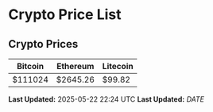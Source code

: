 # Crypto Price List

## Crypto Prices
| Bitcoin | Ethereum | Litecoin |
| ------- | -------- | -------- |
| $111024 | $2645.26 | $99.82 |
**Last Updated:** 2025-05-22 22:24 UTC
**Last Updated:** $DATE$
